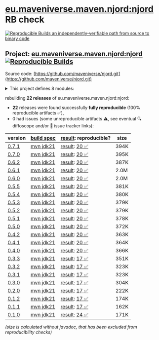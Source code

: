 [eu.maveniverse.maven.njord:njord](https://central.sonatype.com/artifact/eu.maveniverse.maven.njord/njord/versions) RB check
=======

[![Reproducible Builds](https://reproducible-builds.org/images/logos/rb.svg) an independently-verifiable path from source to binary code](https://reproducible-builds.org/)

## Project: [eu.maveniverse.maven.njord:njord](https://central.sonatype.com/artifact/eu.maveniverse.maven.njord/njord/versions) [![Reproducible Builds](https://img.shields.io/endpoint?url=https://raw.githubusercontent.com/jvm-repo-rebuild/reproducible-central/master/content/eu/maveniverse/maven/njord/badge.json)](https://github.com/jvm-repo-rebuild/reproducible-central/blob/master/content/eu/maveniverse/maven/njord/README.md)

Source code: [https://github.com/maveniverse/njord.git](https://github.com/maveniverse/njord.git)

<details><summary>This project defines 8 modules:</summary>

* [eu.maveniverse.maven.njord.publisher:apache](https://central.sonatype.com/artifact/eu.maveniverse.maven.njord.publisher/apache/overview)
* [eu.maveniverse.maven.njord.publisher:deploy](https://central.sonatype.com/artifact/eu.maveniverse.maven.njord.publisher/deploy/overview)
* [eu.maveniverse.maven.njord.publisher:publisher](https://central.sonatype.com/artifact/eu.maveniverse.maven.njord.publisher/publisher/overview)
* [eu.maveniverse.maven.njord.publisher:sonatype](https://central.sonatype.com/artifact/eu.maveniverse.maven.njord.publisher/sonatype/overview)
* [eu.maveniverse.maven.njord:core](https://central.sonatype.com/artifact/eu.maveniverse.maven.njord/core/overview)
* [eu.maveniverse.maven.njord:extension](https://central.sonatype.com/artifact/eu.maveniverse.maven.njord/extension/overview)
* [eu.maveniverse.maven.njord:njord](https://central.sonatype.com/artifact/eu.maveniverse.maven.njord/njord/overview)
* [eu.maveniverse.maven.plugins:njord](https://central.sonatype.com/artifact/eu.maveniverse.maven.plugins/njord/overview)
</details>

rebuilding **22 releases** of eu.maveniverse.maven.njord:njord:
- **22** releases were found successfully **fully reproducible** (100% reproducible artifacts :white_check_mark:),
- 0 had issues (some unreproducible artifacts :warning:, see eventual :mag: diffoscope and/or :memo: issue tracker links):

| version | [build spec](/BUILDSPEC.md) | [result](https://reproducible-builds.org/docs/jvm/): reproducible? | size |
| -- | --------- | ------ | -- |
| [0.7.1](https://central.sonatype.com/artifact/eu.maveniverse.maven.njord/njord/0.7.1/pom) | [mvn jdk21](njord-0.7.1.buildspec) | [result](njord-0.7.1.buildinfo): [20 :white_check_mark: ](njord-0.7.1.buildcompare) | 394K |
| [0.7.0](https://central.sonatype.com/artifact/eu.maveniverse.maven.njord/njord/0.7.0/pom) | [mvn jdk21](njord-0.7.0.buildspec) | [result](njord-0.7.0.buildinfo): [20 :white_check_mark: ](njord-0.7.0.buildcompare) | 395K |
| [0.6.2](https://central.sonatype.com/artifact/eu.maveniverse.maven.njord/njord/0.6.2/pom) | [mvn jdk21](njord-0.6.2.buildspec) | [result](njord-0.6.2.buildinfo): [20 :white_check_mark: ](njord-0.6.2.buildcompare) | 387K |
| [0.6.1](https://central.sonatype.com/artifact/eu.maveniverse.maven.njord/njord/0.6.1/pom) | [mvn jdk21](njord-0.6.1.buildspec) | [result](njord-0.6.1.buildinfo): [20 :white_check_mark: ](njord-0.6.1.buildcompare) | 2.0M |
| [0.6.0](https://central.sonatype.com/artifact/eu.maveniverse.maven.njord/njord/0.6.0/pom) | [mvn jdk21](njord-0.6.0.buildspec) | [result](njord-0.6.0.buildinfo): [20 :white_check_mark: ](njord-0.6.0.buildcompare) | 2.0M |
| [0.5.5](https://central.sonatype.com/artifact/eu.maveniverse.maven.njord/njord/0.5.5/pom) | [mvn jdk21](njord-0.5.5.buildspec) | [result](njord-0.5.5.buildinfo): [20 :white_check_mark: ](njord-0.5.5.buildcompare) | 381K |
| [0.5.4](https://central.sonatype.com/artifact/eu.maveniverse.maven.njord/njord/0.5.4/pom) | [mvn jdk21](njord-0.5.4.buildspec) | [result](njord-0.5.4.buildinfo): [20 :white_check_mark: ](njord-0.5.4.buildcompare) | 380K |
| [0.5.3](https://central.sonatype.com/artifact/eu.maveniverse.maven.njord/njord/0.5.3/pom) | [mvn jdk21](njord-0.5.3.buildspec) | [result](njord-0.5.3.buildinfo): [20 :white_check_mark: ](njord-0.5.3.buildcompare) | 379K |
| [0.5.2](https://central.sonatype.com/artifact/eu.maveniverse.maven.njord/njord/0.5.2/pom) | [mvn jdk21](njord-0.5.2.buildspec) | [result](njord-0.5.2.buildinfo): [20 :white_check_mark: ](njord-0.5.2.buildcompare) | 379K |
| [0.5.1](https://central.sonatype.com/artifact/eu.maveniverse.maven.njord/njord/0.5.1/pom) | [mvn jdk21](njord-0.5.1.buildspec) | [result](njord-0.5.1.buildinfo): [20 :white_check_mark: ](njord-0.5.1.buildcompare) | 378K |
| [0.5.0](https://central.sonatype.com/artifact/eu.maveniverse.maven.njord/njord/0.5.0/pom) | [mvn jdk21](njord-0.5.0.buildspec) | [result](njord-0.5.0.buildinfo): [20 :white_check_mark: ](njord-0.5.0.buildcompare) | 372K |
| [0.4.2](https://central.sonatype.com/artifact/eu.maveniverse.maven.njord/njord/0.4.2/pom) | [mvn jdk21](njord-0.4.2.buildspec) | [result](njord-0.4.2.buildinfo): [20 :white_check_mark: ](njord-0.4.2.buildcompare) | 363K |
| [0.4.1](https://central.sonatype.com/artifact/eu.maveniverse.maven.njord/njord/0.4.1/pom) | [mvn jdk21](njord-0.4.1.buildspec) | [result](njord-0.4.1.buildinfo): [20 :white_check_mark: ](njord-0.4.1.buildcompare) | 364K |
| [0.4.0](https://central.sonatype.com/artifact/eu.maveniverse.maven.njord/njord/0.4.0/pom) | [mvn jdk21](njord-0.4.0.buildspec) | [result](njord-0.4.0.buildinfo): [20 :white_check_mark: ](njord-0.4.0.buildcompare) | 366K |
| [0.3.3](https://central.sonatype.com/artifact/eu.maveniverse.maven.njord/njord/0.3.3/pom) | [mvn jdk21](njord-0.3.3.buildspec) | [result](njord-0.3.3.buildinfo): [17 :white_check_mark: ](njord-0.3.3.buildcompare) | 351K |
| [0.3.2](https://central.sonatype.com/artifact/eu.maveniverse.maven.njord/njord/0.3.2/pom) | [mvn jdk21](njord-0.3.2.buildspec) | [result](njord-0.3.2.buildinfo): [17 :white_check_mark: ](njord-0.3.2.buildcompare) | 323K |
| [0.3.1](https://central.sonatype.com/artifact/eu.maveniverse.maven.njord/njord/0.3.1/pom) | [mvn jdk21](njord-0.3.1.buildspec) | [result](njord-0.3.1.buildinfo): [17 :white_check_mark: ](njord-0.3.1.buildcompare) | 323K |
| [0.3.0](https://central.sonatype.com/artifact/eu.maveniverse.maven.njord/njord/0.3.0/pom) | [mvn jdk21](njord-0.3.0.buildspec) | [result](njord-0.3.0.buildinfo): [17 :white_check_mark: ](njord-0.3.0.buildcompare) | 304K |
| [0.2.0](https://central.sonatype.com/artifact/eu.maveniverse.maven.njord/njord/0.2.0/pom) | [mvn jdk21](njord-0.2.0.buildspec) | [result](njord-0.2.0.buildinfo): [17 :white_check_mark: ](njord-0.2.0.buildcompare) | 222K |
| [0.1.2](https://central.sonatype.com/artifact/eu.maveniverse.maven.njord/njord/0.1.2/pom) | [mvn jdk21](njord-0.1.2.buildspec) | [result](njord-0.1.2.buildinfo): [17 :white_check_mark: ](njord-0.1.2.buildcompare) | 174K |
| [0.1.1](https://central.sonatype.com/artifact/eu.maveniverse.maven.njord/njord/0.1.1/pom) | [mvn jdk21](njord-0.1.1.buildspec) | [result](njord-0.1.1.buildinfo): [17 :white_check_mark: ](njord-0.1.1.buildcompare) | 162K |
| [0.1.0](https://central.sonatype.com/artifact/eu.maveniverse.maven.njord/njord/0.1.0/pom) | [mvn jdk21](njord-0.1.0.buildspec) | [result](njord-0.1.0.buildinfo): [24 :white_check_mark: ](njord-0.1.0.buildcompare) | 171K |

<i>(size is calculated without javadoc, that has been excluded from reproducibility checks)</i>
